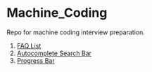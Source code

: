 # Machine_Coding
Repo for machine coding interview preparation.

1. [FAQ List](https://github.com/gothwalSachin/Machine_Coding/tree/main/FAQ%20Collapse)
2. [Autocomplete Search Bar](https://github.com/gothwalSachin/Machine_Coding/tree/main/Autocomplete%20Search%20Bar)
3. [Progress Bar](https://github.com/gothwalSachin/Machine_Coding/tree/main/Progress%20Bar)